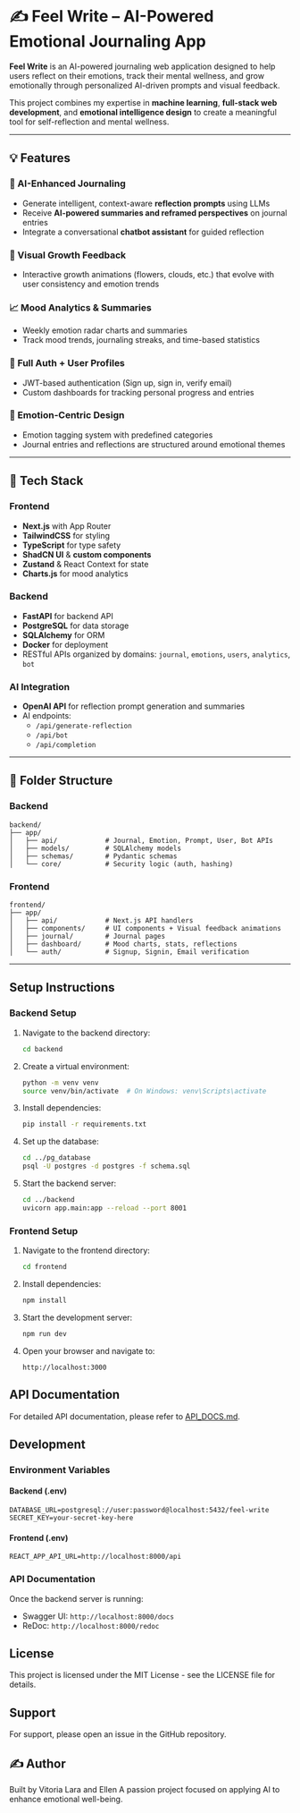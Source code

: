 # ✍️ Feel Write – AI-Powered Emotional Journaling App

**Feel Write** is an AI-powered journaling web application designed to help users reflect on their emotions, track their mental wellness, and grow emotionally through personalized AI-driven prompts and visual feedback.

This project combines my expertise in **machine learning**, **full-stack web development**, and **emotional intelligence design** to create a meaningful tool for self-reflection and mental wellness.

---

## 💡 Features

### 🌟 AI-Enhanced Journaling
- Generate intelligent, context-aware **reflection prompts** using LLMs
- Receive **AI-powered summaries and reframed perspectives** on journal entries
- Integrate a conversational **chatbot assistant** for guided reflection

### 🎨 Visual Growth Feedback
- Interactive growth animations (flowers, clouds, etc.) that evolve with user consistency and emotion trends

### 📈 Mood Analytics & Summaries
- Weekly emotion radar charts and summaries
- Track mood trends, journaling streaks, and time-based statistics

### 👤 Full Auth + User Profiles
- JWT-based authentication (Sign up, sign in, verify email)
- Custom dashboards for tracking personal progress and entries

### 💬 Emotion-Centric Design
- Emotion tagging system with predefined categories
- Journal entries and reflections are structured around emotional themes

---

## 🧠 Tech Stack

### Frontend
- **Next.js** with App Router
- **TailwindCSS** for styling
- **TypeScript** for type safety
- **ShadCN UI** & **custom components**
- **Zustand** & React Context for state
- **Charts.js** for mood analytics

### Backend
- **FastAPI** for backend API
- **PostgreSQL** for data storage
- **SQLAlchemy** for ORM
- **Docker** for deployment
- RESTful APIs organized by domains: `journal`, `emotions`, `users`, `analytics`, `bot`

### AI Integration
- **OpenAI API** for reflection prompt generation and summaries
- AI endpoints:
  - `/api/generate-reflection`
  - `/api/bot`
  - `/api/completion`

---

## 🧪 Folder Structure

### Backend
```
backend/
├── app/
│   ├── api/            # Journal, Emotion, Prompt, User, Bot APIs
│   ├── models/         # SQLAlchemy models
│   ├── schemas/        # Pydantic schemas
│   └── core/           # Security logic (auth, hashing)
```

### Frontend
```
frontend/
├── app/
│   ├── api/            # Next.js API handlers
│   ├── components/     # UI components + Visual feedback animations
│   ├── journal/        # Journal pages
│   ├── dashboard/      # Mood charts, stats, reflections
│   └── auth/           # Signup, Signin, Email verification
```

---

## Setup Instructions

### Backend Setup
1. Navigate to the backend directory:
   ```bash
   cd backend
   ```

2. Create a virtual environment:
   ```bash
   python -m venv venv
   source venv/bin/activate  # On Windows: venv\Scripts\activate
   ```

3. Install dependencies:
   ```bash
   pip install -r requirements.txt
   ```

4. Set up the database:
   ```bash
   cd ../pg_database
   psql -U postgres -d postgres -f schema.sql
   ```

5. Start the backend server:
   ```bash
   cd ../backend
   uvicorn app.main:app --reload --port 8001
   ```

### Frontend Setup
1. Navigate to the frontend directory:
   ```bash
   cd frontend
   ```

2. Install dependencies:
   ```bash
   npm install
   ```

3. Start the development server:
   ```bash
   npm run dev
   ```

4. Open your browser and navigate to:
   ```
   http://localhost:3000
   ```

## API Documentation
For detailed API documentation, please refer to [API_DOCS.md](API_DOCS.md).


## Development

### Environment Variables

#### Backend (.env)
```env
DATABASE_URL=postgresql://user:password@localhost:5432/feel-write
SECRET_KEY=your-secret-key-here
```

#### Frontend (.env)
```env
REACT_APP_API_URL=http://localhost:8000/api
```

### API Documentation

Once the backend server is running:
- Swagger UI: `http://localhost:8000/docs`
- ReDoc: `http://localhost:8000/redoc`

## License

This project is licensed under the MIT License - see the LICENSE file for details.

## Support

For support, please open an issue in the GitHub repository.

## ✍️ Author

Built by Vitoria Lara and Ellen
A passion project focused on applying AI to enhance emotional well-being.